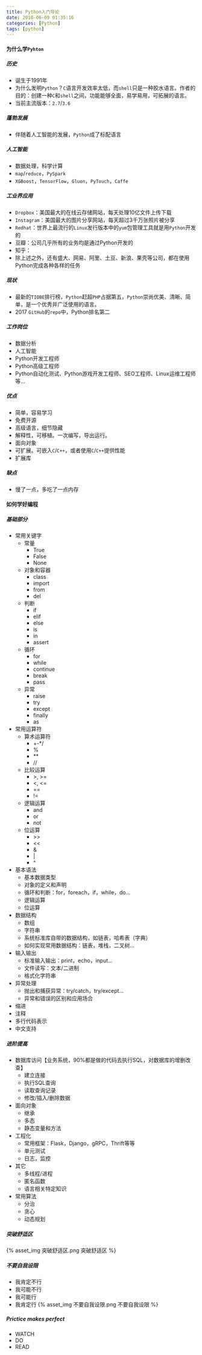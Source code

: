 ```yaml
---
title: Python入门导论
date: 2018-06-09 01:35:16
categories: [Python]
tags: [python]
---
```


#### 为什么学``Pyhton``
##### 历史
 - 诞生于1991年
 - 为什么发明``Python``？``C``语言开发效率太低，而``shell``只是一种胶水语言。作者的目的：创建一种``C``和``shell``之间，功能能够全面，易学易用，可拓展的语言。
 - 当前主流版本：``2.7``/``3.6``

  <!--more-->

##### 蓬勃发展
 - 伴随着人工智能的发展，``Python``成了标配语言
##### 人工智能
 - 数据处理，科学计算
 - ``map``/``reduce``，``PySpark``
 - ``XGBoost``，``TensorFlow``，``Gluon``，``PyTouch``，``Caffe``
##### 工业界应用
 - ``Dropbox``：美国最大的在线云存储网站，每天处理10亿文件上传下载
 - ``Instagram``：美国最大的图片分享网站，每天超过3千万张照片被分享
 - ``Redhat``：世界上最流行的``Linux``发行版本中的``yum``包管理工具就是用``Python``开发的
 - 豆瓣：公司几乎所有的业务均是通过Python开发的
 - 知乎：
 - 除上述之外，还有盛大、网易、阿里、土豆、新浪、果壳等公司，都在使用Python完成各种各样的任务
##### 现状
 - 最新的``TIOBE``排行榜，``Python``赶超``PHP``占据第五，``Python``崇尚优美、清晰、简单，是一个优秀并广泛使用的语言。
 - 2017 ``GitHub``的``repo``中，Python排名第二
##### 工作岗位
 - 数据分析
 - 人工智能
 - Python开发工程师
 - Python高级工程师
 - Python自动化测试、Python游戏开发工程师、SEO工程师、Linux运维工程师等...
##### 优点
 - 简单，容易学习
 - 免费开源
 - 高级语言，细节隐藏
 - 解释性，可移植。一次编写，导出运行。
 - 面向对象
 - 可扩展。可嵌入``C``/``C++``，或者使用``C``/``C++``提供性能
 - 扩展库
##### 缺点
 - 慢了一点，多吃了一点内存

#### 如何学好编程
##### 基础部分
 - 常用关键字
    - 常量
        - True
        - False
        - None
    - 对象和容器
        - class
        - import
        - from
        - del
    - 判断
        - if
        - elif
        - else
        - is
        - in
        - assert
    - 循环
        - for
        - while
        - continue
        - break
        - pass
    - 异常
        - raise
        - try
        - except
        - finally
        - as
 - 常用运算符
    - 算术运算符
        - +-*/
        - %
        - **
        - //
    - 比较运算
        - \>, >=
        - <, <=
        - ==
        - !=
    - 逻辑运算
        - and
        - or
        - not
    - 位运算
        - \>>
        - <<
        - &
        - |
        - ^
 - 基本语法
    - 基本数据类型
    - 对象的定义和声明
    - 循环和判断：for，foreach，if，while，do...
    - 逻辑运算
    - 位运算
 - 数据结构
    - 数组
    - 字符串
    - 系统标准库自带的数据结构，如链表，哈希表（字典）
    - 如何实现常用数据结构：链表，堆栈，二叉树...
 - 输入输出
    - 标准输入输出：print，echo，input...
    - 文件读写：文本/二进制
    - 格式化字符串
 - 异常处理
    - 抛出和捕获异常：try/catch，try/except...
    - 异常和错误的区别和应用场合
 - 缩进
 - 注释
 - 多行代码表示
 - 中文支持
##### 进阶提高
 - 数据库访问【业务系统，90%都是做的代码去执行SQL，对数据库的增删改查】
    - 建立连接
    - 执行SQL查询
    - 读取查询记录
    - 修改/插入/删除数据
 - 面向对象
    - 继承
    - 多态
    - 静态变量和方法
 - 工程化
    - 常用框架：Flask，Django，gRPC，Thrift等等
    - 单元测试
    - 日志，监控
 - 其它
    - 多线程/进程
    - 匿名函数
    - 语言相关特定知识
 - 常用算法
    - 分治
    - 贪心
    - 动态规划
##### 突破舒适区
{% asset_img 突破舒适区.png 突破舒适区 %}

##### 不要自我设限
 - 我肯定不行
 - 我可能不行
 - 我可能行
 - 我肯定行
{% asset_img 不要自我设限.png 不要自我设限 %}

##### Prictice makes perfect
 - WATCH
 - DO
 - READ

